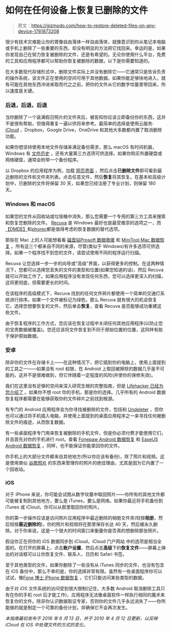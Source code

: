 # 如何在任何设备上恢复已删除的文件

> 原文：<https://gizmodo.com/how-to-restore-deleted-files-on-any-device-1781873208>

很少有技术灾难能让你的胃像自由落体一样自由落体，就像意识到你从笔记本电脑或手机上删除了一些重要的东西，却没有明显的方法把它找回来。幸运的是，如果你发现自己在努力恢复被删除的文件，还是有希望的。无论你使用什么平台，免费的工具和应用程序都可以帮助你恢复被删除的数据，以下是你需要知道的。



在大多数现代存储形式中，删除文件实际上并没有删除它——它通常只是告诉负责的操作系统，该文件正在使用的空间可用于其他数据。如果你能足够快地进入，就有可能在其他东西冲进来取而代之之前，把你的文件从它的数字坟墓里带回来，所以速度是关键。

### **后退，后退，后退**

当你删除了一个装满假日照片的文件夹后，被告知你应该立即备份你的东西，这并不是很有帮助，但值得重复一遍以供将来参考。最简单的选择是使用云服务: [iCloud](https://gizmodo.com/can-you-actually-use-icloud-on-windows-and-android-1835520019) ，Dropbox，Google Drive，OneDrive 和其他大多数都内置了取消删除功能。

如果你想坚持使用本地文件存储来满足备份需求，那么 macOS 有时间机器，Windows 有 [文件历史](https://support.microsoft.com/en-us/help/4027408/windows-10-backup-and-restore) ，还有大量第三方选项可供选择。如果你购买外置硬盘或网络硬盘，通常会附带一个备份程序。

以 Dropbox 的应用程序为例，加载 [网页界面](https://www.dropbox.com/home) ，然后点击**已删除文件**即可看到最近删除的文件和文件夹列表。点击任意文件，然后**恢复**将其恢复。在基本和高级计划中，已删除的文件将保留 30 天，如果您已经注册了专业计划，则保留 180 天。

### **Windows 和 macOS**

如果您的文件从回收站或垃圾桶中消失，那么您需要一个专用的第三方工具来搜索和恢复您删除的文件。 [Recuva](https://www.ccleaner.com/recuva) 是 Windows 最好也是最受推崇的选项之一，而[【DMDE】](https://dmde.com/)和[phorec](https://www.cgsecurity.org/wiki/PhotoRec)都是值得考虑的恢复数据的替代选项。

那些在 Mac 上的人可能想看看 [磁盘钻](https://www.cleverfiles.com/)[Prosoft 数据救援](https://www.prosofteng.com/mac-data-recovery/) 和 [MiniTool Mac 数据恢复](https://www.minitool.com/data-recovery-software/free-for-mac.html) 。所有这三个都来自不同的来源，尽管(类似于 Windows)有许多选项可供选择。如果一个程序找不到您的文件，请尝试使用不同的程序运行扫描。

Recuva 让您选择一步一步的向导或“高级”界面，以获得更多的控制。在这两种情况下，您都可以选择您丢失的文件的类型和位置(如果您知道的话)，然后 Recuva 就可以开始工作了。如果应用程序没有发现任何东西，您可以选择更深入的扫描，这将更彻底，但需要更长的时间。

在该程序的高级模式下，Recuva 找到的任何文件碎片都使用一个简单的交通灯系统进行排序。如果一个文件被标记为绿色，那么 Recuva 就有很大的机会恢复它。选择您想要恢复的文件，然后单击**恢复**，查看 Recuva 是否能够成功重建这些文件。

由于恢复程序的工作方式，您应该在恢复过程中关闭任何其他应用程序(以防止您的宝贵数据被覆盖)。您还应该将文件恢复到不同于原始位置的位置，这同样有助于保护原始数据。

### **安卓**

除非你的文件在存储卡上——在这种情况下，把它插到你的电脑上，使用上面提到的工具之一——如果没有 root 权限，在 Android 上取回被擦除的数据几乎是不可能的。这并不是很难做到，但它伴随着一定程度的风险(并使你的保修失效)。

我们在这里没有足够的空间来深入研究生根的完整指南，但是 [Lifehacker 已经为您介绍了](https://lifehacker.com/everything-you-need-to-know-about-rooting-your-android-5789397) 。如果你不想 root 你的手机，那是你的选择。几乎所有的 Android 数据恢复程序都需要在能够获取你的文件碎片之前找到根源。

有专门的 Android 应用程序会为你寻找被删除的文件，包括和 [Undeleter](https://play.google.com/store/apps/details?id=fahrbot.apps.undelete) ，但你也可以通过将手机插入电脑，并使用上面提到的桌面应用程序之一来寻找任何被删除文件的痕迹，从而恢复数据。

有一些桌面程序专门用来恢复被删除的手机文件，但是你必须付费才能使用它们，并且首先对你的手机进行 root。查看 [Fonepaw Android 数据恢复](https://www.fonepaw.com/android-data-recovery/) 和 [EaseUS Android 数据恢复](https://www.easeus.com/android-data-recovery/recover-data-from-android.html) 。同样，也不能保证你能拿回你的文件。

你手机上的大部分文件都来自其他地方(所以你应该有备份)，除了照片和视频。这是使用类似 [谷歌照片](https://gizmodo.com/google-photos-fixed-the-bad-photo-organization-that-i-s-1834836513) 的东西来管理你的照片的绝佳理由，尤其是因为它内置了一个回收站。

### **iOS**

对于 iPhone 来说，你可能会试图从数字坟墓中取回照片——你所有的其他文件都可能被复制到其他地方，要么是 iTunes，要么是网络。如果你最近将手机备份到 iTunes 或 iCloud，你可以从那里取回你的照片。

你的第一步操作应该是访问照片应用程序中最近删除的相册文件夹(轻按**相册**，然后轻按**最近删除的**)，你的照片和视频将在那里保存长达 40 天，然后被永久删除。对于你来说，这是一个很大的时间窗口来衡量你是否真的想删除那张照片。

假设你正在将你的 iOS 数据同步到 iCloud，iCloud 门户网站 中的选项是相当全面的。在打开的屏幕上，点击**账户设置**，然后点击**高级**下的**恢复文件**——屏幕上弹出的对话框可以让你恢复文件、联系人、日历和 Safari 书签。

至于其他类型的文件，如果你删除了一些没有从 iTunes 同步的文件，也没有包含在 iOS 备份中，那么不幸的是，你的选择非常有限。虽然有一些桌面程序你可以试试，像[Fone 博士 iPhone 数据恢复](https://drfone.wondershare.com/iphone-data-recovery.html) ，它们只能访问某些类型的数据。

由于对 iOS 文件系统的访问受到很大限制(记住，大多数 Android 取消删除工具只有在你的手机 root 后才能工作)，应用程序无法像桌面软件一样执行相同的魔术来恢复你的文件。除非你认识数据取证专家，否则你的文件几乎永远消失了——你所能做的就是制定一个可靠的备份计划，并确保它不会再次发生。

*本指南最初发布于 2016 年 6 月 13 日，并于 2010 年 4 月 12 日更新，以反映 iCloud 在 iOS 中处理文件的方式的变化。*